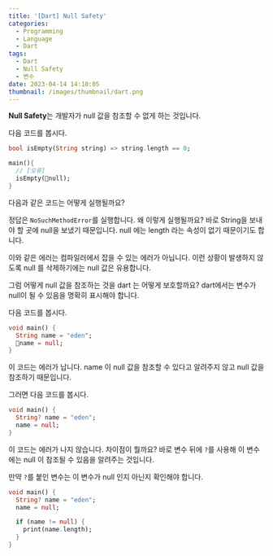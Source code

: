 ```yaml
---
title: '[Dart] Null Safety'
categories:
  - Programming
  - Language
  - Dart
tags:
  - Dart
  - Null Safety
  - 변수
date: 2023-04-14 14:10:05
thumbnail: /images/thumbnail/dart.png
---
```


**Null Safety**는 개발자가 null 값을 참조할 수 없게 하는 것입니다.

다음 코드를 봅시다.

```dart
bool isEmpty(String string) => string.length == 0;

main(){
  // [오류]
  isEmpty(🚫null);
}
```

다음과 같은 코드는 어떻게 실행될까요?

정답은 `NoSuchMethodError`를 실행합니다. 왜 이렇게 실행될까요?
바로 String을 보내야 할 곳에 null을 보냈기 때문입니다.
null 에는 length 라는 속성이 없기 때문이기도 합니다.

이와 같은 에러는 컴파일러에서 잡을 수 있는 에러가 아닙니다.
이런 상황이 발생하지 않도록 null 를 삭제하기에는 null 값은 유용합니다.

그럼 어떻게 null 값을 참조하는 것을 dart 는 어떻게 보호할까요?
dart에서는 변수가 null이 될 수 있음을 명확히 표시해야 합니다.

다음 코드를 봅시다.

```dart
void main() {
  String name = "eden";
  🚫name = null;
}
```

이 코드는 에러가 납니다. name 이 null 값을 참조할 수 있다고 알려주지 않고 null 값을 참조하기 때문입니다.

그러면 다음 코드를 봅시다.

```dart
void main() {
  String? name = "eden";
  name = null;
}
```

이 코드는 에러가 나지 않습니다. 차이점이 뭘까요? 바로 변수 뒤에 `?`를 사용해 이 변수에는 null 이 참조될 수 있음을 알려주는 것입니다.

만약 `?`를 붙인 변수는 이 변수가 null 인지 아닌지 확인해야 합니다.

```dart
void main() {
  String? name = "eden";
  name = null;

  if (name != null) {
    print(name.length);
  }
}
```
